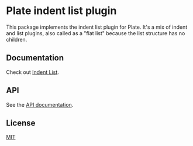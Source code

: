 
# Plate indent list plugin

This package implements the indent list plugin for Plate.
It's a mix of indent and list plugins, also called as a "flat list"
because the list structure has no children.

## Documentation

Check out [Indent List](https://plate.udecode.io/docs/indent-list).

## API

See the [API documentation](https://plate-api.udecode.io/globals.html). 

## License

[MIT](../../../LICENSE)
